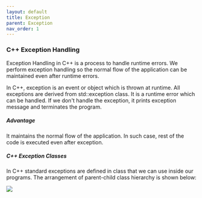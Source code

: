 ```yaml
---
layout: default
title: Exception
parent: Exception
nav_order: 1
---
```

### C++ Exception Handling

Exception Handling in C++ is a process to handle runtime errors. We perform exception handling so the normal flow of the application can be maintained even after runtime errors.

In C++, exception is an event or object which is thrown at runtime. All exceptions are derived from std::exception class. It is a runtime error which can be handled. If we don't handle the exception, it prints exception message and terminates the program.

##### Advantage

It maintains the normal flow of the application. In such case, rest of the code is executed even after exception.

##### C++ Exception Classes

In C++ standard exceptions are defined in <exception> class that we can use inside our programs. The arrangement of parent-child class hierarchy is shown below:

![](https://static.javatpoint.com/cpp/images/cpp-exception-handling1.png)

